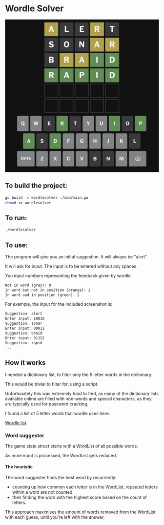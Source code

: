 # Wordle Solver

![workingscreenshot.png](docs%2Fworkingscreenshot.png)
## To build the project:

```bash
go build -o wordlesolver ./cmd/main.go
chmod +x wordlesolver
```

## To run:
```bash
./wordlesolver
```

## To use:

The program will give you an initial suggestion. It will always be "alert".

It will ask for input. The input is to be entered without any spaces.

You input numbers representing the feedback given by wordle.

```
Not in word (grey): 0
In word but not in position (orange): 1
In word and in position (green): 2
```

For example, the input for the included screenshot is:

```
Suggestion: alert 
Enter input: 10010
Suggestion: sonar 
Enter input: 00011
Suggestion: braid 
Enter input: 01122
Suggestion: rapid
...
```

## How it works

I needed a dictionary list, to filter only the 5 letter words in the dictionary.

This would be trivial to filter for, using a script.

Unfortunately this was extremely hard to find, as many of the dictionary lists available online are filled with non-words 
and special characters, as they are typically used for password cracking.

I found a list of 5 letter words that wordle uses here:

[Wordle list](https://gist.githubusercontent.com/cfreshman/a03ef2cba789d8cf00c08f767e0fad7b/raw/28804271b5a226628d36ee831b0e36adef9cf449/wordle-answers-alphabetical.txt)

### Word suggester

The game state struct starts with a WordList of all possible words.

As more input is processed, the WordList gets reduced.

#### The heuristic

The word suggester finds the best word by recurrently:
 - counting up how common each letter is in the WordList, repeated letters within a word are not counted.
 - then finding the word with the highest score based on the count of letters.

This approach maximises the amount of words removed from the WordList with each guess, until you're left with the answer.   

